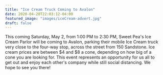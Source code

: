 ```yaml
---
title: "Ice Cream Truck Coming to Avalon"
date: 2020-04-28T22:03:12-04:00
featured_image: "images/iceCream-advert.jpg"
draft: false
---
```


This coming Saturday, May 2, from 1:00 PM to 2:30 PM, Sweet Pea's Ice Cream Parlor will be coming to Avalon, parking their mobile Ice Cream truck very close to the four-way stop, across the street from 150 Sandstone. Ice cream prices are between $4 and $8 a cone, depending on how big of a cone you are looking for. This event represents an opportunity for us all to get out and enjoy each other's company while still social distancing. We hope to see you there!
